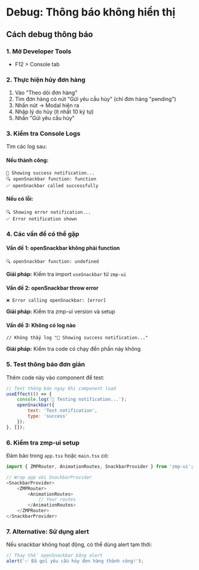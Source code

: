 # Debug: Thông báo không hiển thị

## Cách debug thông báo

### 1. Mở Developer Tools
- F12 > Console tab

### 2. Thực hiện hủy đơn hàng
1. Vào "Theo dõi đơn hàng"
2. Tìm đơn hàng có nút "Gửi yêu cầu hủy" (chỉ đơn hàng "pending")
3. Nhấn nút → Modal hiện ra
4. Nhập lý do hủy (ít nhất 10 ký tự)
5. Nhấn "Gửi yêu cầu hủy"

### 3. Kiểm tra Console Logs
Tìm các log sau:

#### Nếu thành công:
```
📢 Showing success notification...
🔍 openSnackbar function: function
✅ openSnackbar called successfully
```

#### Nếu có lỗi:
```
🔍 Showing error notification...
✅ Error notification shown
```

### 4. Các vấn đề có thể gặp

#### Vấn đề 1: openSnackbar không phải function
```
🔍 openSnackbar function: undefined
```
**Giải pháp:** Kiểm tra import `useSnackbar` từ `zmp-ui`

#### Vấn đề 2: openSnackbar throw error
```
❌ Error calling openSnackbar: [error]
```
**Giải pháp:** Kiểm tra zmp-ui version và setup

#### Vấn đề 3: Không có log nào
```
// Không thấy log "📢 Showing success notification..."
```
**Giải pháp:** Kiểm tra code có chạy đến phần này không

### 5. Test thông báo đơn giản
Thêm code này vào component để test:

```javascript
// Test thông báo ngay khi component load
useEffect(() => {
    console.log('🧪 Testing notification...');
    openSnackbar({
        text: 'Test notification',
        type: 'success'
    });
}, []);
```

### 6. Kiểm tra zmp-ui setup
Đảm bảo trong `app.tsx` hoặc `main.tsx` có:
```javascript
import { ZMPRouter, AnimationRoutes, SnackbarProvider } from 'zmp-ui';

// Wrap app với SnackbarProvider
<SnackbarProvider>
    <ZMPRouter>
        <AnimationRoutes>
            // Your routes
        </AnimationRoutes>
    </ZMPRouter>
</SnackbarProvider>
```

### 7. Alternative: Sử dụng alert
Nếu snackbar không hoạt động, có thể dùng alert tạm thời:

```javascript
// Thay thế openSnackbar bằng alert
alert('✅ Đã gửi yêu cầu hủy đơn hàng thành công!');
```
